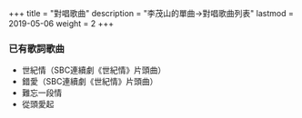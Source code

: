+++
title = "對唱歌曲"
description = "李茂山的單曲→對唱歌曲列表"
lastmod = 2019-05-06
weight = 2
+++


### 已有歌詞歌曲

* 世紀情（SBC連續劇《世紀情》片頭曲）
* 錯愛（SBC連續劇《世紀情》片頭曲）
* 難忘一段情
* 從頭愛起
